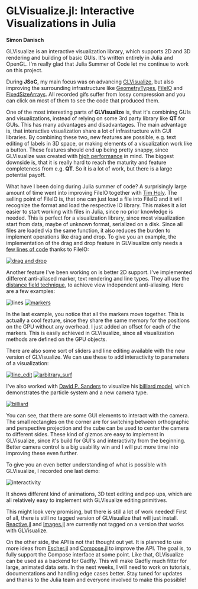 # GLVisualize.jl: Interactive Visualizations in Julia

**Simon Danisch**

GLVisualize is an interactive visualization library, which supports 2D and 3D rendering and building of basic GUIs. It's written entirely in Julia and OpenGL.
I'm really glad that Julia Summer of Code let me continue to work on this project.

During **JSoC**, my main focus was on advancing [GLVisualize](https://github.com/JuliaGL/GLVisualize.jl), but also improving the surrounding infrastructure like [GeometryTypes](https://github.com/JuliaGeometry/GeometryTypes.jl), [FileIO](https://github.com/JuliaIO/FileIO.jl) and [FixedSizeArrays](https://github.com/SimonDanisch/FixedSizeArrays.jl).
All recorded gifs suffer from lossy compression and you can click on most of them to see the code that produced them.

One of the most interesting parts of **GLVisualize** is, that it's combining GUIs and visualizations, instead of relying on some 3rd party library like **QT** for GUIs.
This has many advantages and disadvantages.
The main advantage is, that interactive visualization share a lot of infrastructure with GUI libraries.
By combining these two, new features are possible, e.g. text editing of labels in 3D space, or making elements of a visualization work like a button. These features should end up being pretty snappy, since GLVisualize was created with [high performance]() in mind.
The biggest downside is, that it is really hard to reach the maturity and feature completeness from e.g. **QT**.
So it is a lot of work, but there is a large potential payoff.

What have I been doing during Julia summer of code?
A surprisingly large amount of time went into improving FileIO together with [Tim Holy](https://github.com/timholy).
The selling point of FileIO is, that one can just load a file into FileIO and it will recognize the format and load the respective IO library. This makes it a lot easier to start working with files in Julia, since no prior knowledge is needed.
This is perfect for a visualization library, since most visualization start from data, maybe of unknown format, serialized on a disk.
Since all files are loaded via the same function, it also reduces the burden to implement operations like drag and drop.
To give you an example, the implementation of the drag and drop feature in GLVisualize only needs a [few lines of code](https://gist.github.com/SimonDanisch/e0a8a2cbc3106ce6c123#file-dragndrop-jl) thanks to FileIO:

[![drag and drop](https://github.com/SimonDanisch/Blog/blob/master/10-22-15-jsoc/dragndrop2.gif?raw=true)](
https://gist.github.com/SimonDanisch/e0a8a2cbc3106ce6c123#file-dragndrop-jl
)

Another feature I've been working on is better 2D support.
I've implemented different anti-aliased marker, text rendering and line types.
They all use the [distance field technique](http://www.valvesoftware.com/publications/2007/SIGGRAPH2007_AlphaTestedMagnification.pdf), to achieve view independent anti-aliasing.
Here are a few examples:

![lines](https://github.com/SimonDanisch/Blog/blob/master/10-22-15-jsoc/lines.png?raw=true)
[![markers](https://github.com/SimonDanisch/Blog/blob/master/10-22-15-jsoc/markers.gif?raw=true)](
https://github.com/SimonDanisch/Blog/blob/master/10-22-15-jsoc/marker.jl
)

In the last example, you notice that all the markers move together. This is actually a cool feature, since they share the same memory for the positions on the GPU without any overhead. I just added an offset for each of the markers.
This is easily achieved in GLVisualize, since all visualization methods are defined on the GPU objects.

There are also some sort of sliders and line editing available with the new version of GLVisualize.
We can use these to add interactivity to parameters of a visualization:

[![line_edit](https://github.com/SimonDanisch/Blog/blob/master/10-22-15-jsoc/volume_color.gif?raw=true)](
https://github.com/SimonDanisch/Blog/blob/master/10-22-15-jsoc/color_volume.jl
)
[![arbitrary_surf](https://github.com/SimonDanisch/Blog/blob/master/10-22-15-jsoc/arbitrary_surf.gif?raw=true)](
https://github.com/SimonDanisch/Blog/blob/master/10-22-15-jsoc/arbitrary_surf.jl
)

I've also worked with [David P. Sanders](https://github.com/dpsanders) to visualize his [billiard model](https://github.com/dpsanders/BilliardModels.jl), which demonstrates the particle system and a new camera type.

[![billiard](https://github.com/SimonDanisch/Blog/blob/master/10-22-15-jsoc/billiard.gif)](
https://github.com/SimonDanisch/Blog/blob/master/10-22-15-jsoc/billard.jl
)

You can see, that there are some GUI elements to interact with the camera.
The small rectangles on the corner are for switching between orthographic and perspective projection and the cube can be used to center the camera to different sides.
These kind of gizmos are easy to implement in GLVisualize, since it's build for GUI's and interactivity from the beginning. 
Better camera control is a big usability win and I will put more time into improving these even further.

To give you an even better understanding of what is possible with GLVisualize, I recorded one last demo:

![interactivity](https://github.com/SimonDanisch/Blog/blob/master/10-22-15-jsoc/interactivity.gif?raw=true)

It shows different kind of animations, 3D text editing and pop ups, which are all relatively easy to implement with GLVisualize editing primitives.

This might look very promising, but there is still a lot of work needed!
First of all, there is still no tagged version of GLVisualize that will just install.
[Reactive.jl](https://github.com/JuliaLang/Reactive.jl) and [Images.jl](https://github.com/timholy/Images.jl) are currently not tagged on a version that works with GLVisualize.

On the other side, the API is not that thought out yet.
It is planned to use more ideas from [Escher.jl](https://github.com/shashi/Escher.jl) and [Compose.jl](https://github.com/dcjones/Compose.jl) to improve the API.
The goal is, to fully support the Compose interface at some point.
Like that, GLVisualize can be used as a backend for Gadfly. This will make Gadfly much fitter for large, animated data sets.
In the next weeks, I will need to work on tutorials, documentations and handling edge cases better.
Stay tuned for updates and thanks to the Julia team and everyone involved to make this possible!
